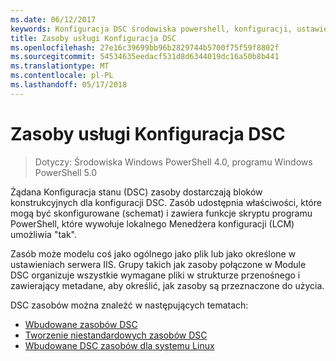 ```yaml
---
ms.date: 06/12/2017
keywords: Konfiguracja DSC środowiska powershell, konfiguracji, ustawienia
title: Zasoby usługi Konfiguracja DSC
ms.openlocfilehash: 27e16c39699bb96b2829744b5700f75f59f8802f
ms.sourcegitcommit: 54534635eedacf531d8d6344019dc16a50b8b441
ms.translationtype: MT
ms.contentlocale: pl-PL
ms.lasthandoff: 05/17/2018
---
```

# <a name="dsc-resources"></a>Zasoby usługi Konfiguracja DSC

>Dotyczy: Środowiska Windows PowerShell 4.0, programu Windows PowerShell 5.0

Żądana Konfiguracja stanu (DSC) zasoby dostarczają bloków konstrukcyjnych dla konfiguracji DSC. Zasób udostępnia właściwości, które mogą być skonfigurowane (schemat) i zawiera funkcje skryptu programu PowerShell, które wywołuje lokalnego Menedżera konfiguracji (LCM) umożliwia "tak".

Zasób może modelu coś jako ogólnego jako plik lub jako określone w ustawieniach serwera IIS.  Grupy takich jak zasoby połączone w Module DSC organizuje wszystkie wymagane pliki w strukturze przenośnego i zawierający metadane, aby określić, jak zasoby są przeznaczone do użycia.

DSC zasobów można znaleźć w następujących tematach:

- [Wbudowane zasobów DSC](builtInResource.md)
- [Tworzenie niestandardowych zasobów DSC](authoringResource.md)
- [Wbudowane DSC zasobów dla systemu Linux](lnxBuiltInResources.md)